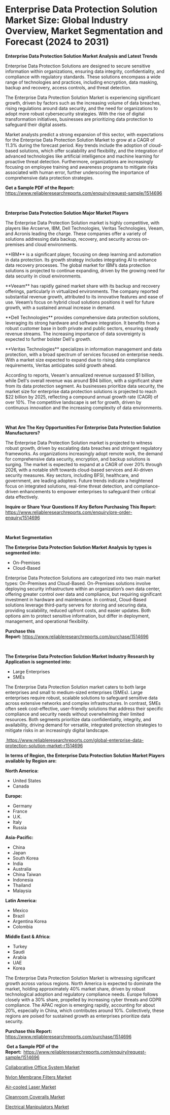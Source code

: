 <p><h1>Enterprise Data Protection Solution Market Size: Global Industry Overview, Market Segmentation and Forecast (2024 to 2031)</h1></p><p><strong>Enterprise Data Protection Solution Market Analysis and Latest Trends</strong></p>
<p><p>Enterprise Data Protection Solutions are designed to secure sensitive information within organizations, ensuring data integrity, confidentiality, and compliance with regulatory standards. These solutions encompass a wide range of technologies and practices, including encryption, data masking, backup and recovery, access controls, and threat detection.</p><p>The Enterprise Data Protection Solution Market is experiencing significant growth, driven by factors such as the increasing volume of data breaches, rising regulations around data security, and the need for organizations to adopt more robust cybersecurity strategies. With the rise of digital transformation initiatives, businesses are prioritizing data protection to safeguard their digital assets.</p><p>Market analysts predict a strong expansion of this sector, with expectations for the Enterprise Data Protection Solution Market to grow at a CAGR of 11.3% during the forecast period. Key trends include the adoption of cloud-based solutions, which offer scalability and flexibility, and the integration of advanced technologies like artificial intelligence and machine learning for proactive threat detection. Furthermore, organizations are increasingly focusing on employee training and awareness programs to mitigate risks associated with human error, further underscoring the importance of comprehensive data protection strategies.</p></p>
<p><strong>Get a Sample PDF of the Report:&nbsp;</strong> <a href="https://www.reliableresearchreports.com/enquiry/request-sample/1514696?utm_campaign=5&utm_medium=2&utm_source=Github&utm_content=ia&utm_term=27102024&utm_id=enterprise-data-protection-solution">https://www.reliableresearchreports.com/enquiry/request-sample/1514696</a></p>
<p>&nbsp;</p>
<p><strong>Enterprise Data Protection Solution Major Market Players</strong></p>
<p><p>The Enterprise Data Protection Solution market is highly competitive, with players like Arcserve, IBM, Dell Technologies, Veritas Technologies, Veeam, and Acronis leading the charge. These companies offer a variety of solutions addressing data backup, recovery, and security across on-premises and cloud environments.</p><p>**IBM** is a significant player, focusing on deep learning and automation in data protection. Its growth strategy includes integrating AI to enhance data recovery processes. The global market for IBM’s data protection solutions is projected to continue expanding, driven by the growing need for data security in cloud environments.</p><p>**Veeam** has rapidly gained market share with its backup and recovery offerings, particularly in virtualized environments. The company reported substantial revenue growth, attributed to its innovative features and ease of use. Veeam’s focus on hybrid cloud solutions positions it well for future growth, with a sustained annual increase in demand.</p><p>**Dell Technologies** provides comprehensive data protection solutions, leveraging its strong hardware and software integration. It benefits from a robust customer base in both private and public sectors, ensuring steady revenue streams. The increasing importance of data sovereignty is expected to further bolster Dell's growth.</p><p>**Veritas Technologies** specializes in information management and data protection, with a broad spectrum of services focused on enterprise needs. With a market size expected to expand due to rising data compliance requirements, Veritas anticipates solid growth ahead.</p><p>According to reports, Veeam's annualized revenue surpassed $1 billion, while Dell's overall revenue was around $94 billion, with a significant share from its data protection segment. As businesses prioritize data security, the market size for enterprise data protection solutions is projected to reach $22 billion by 2025, reflecting a compound annual growth rate (CAGR) of over 10%. The competitive landscape is set for growth, driven by continuous innovation and the increasing complexity of data environments.</p></p>
<p>&nbsp;</p>
<p><strong>What Are The Key Opportunities For Enterprise Data Protection Solution Manufacturers?</strong></p>
<p><p>The Enterprise Data Protection Solution market is projected to witness robust growth, driven by escalating data breaches and stringent regulatory frameworks. As organizations increasingly adopt remote work, the demand for comprehensive data security, encryption, and backup solutions is surging. The market is expected to expand at a CAGR of over 20% through 2026, with a notable shift towards cloud-based services and AI-driven security measures. Key sectors, including BFSI, healthcare, and government, are leading adopters. Future trends indicate a heightened focus on integrated solutions, real-time threat detection, and compliance-driven enhancements to empower enterprises to safeguard their critical data effectively.</p></p>
<p><strong>Inquire or Share Your Questions If Any Before Purchasing This Report:</strong> <a href="https://www.reliableresearchreports.com/enquiry/pre-order-enquiry/1514696?utm_campaign=5&utm_medium=2&utm_source=Github&utm_content=ia&utm_term=27102024&utm_id=enterprise-data-protection-solution">https://www.reliableresearchreports.com/enquiry/pre-order-enquiry/1514696</a></p>
<p>&nbsp;</p>
<p><strong>Market Segmentation</strong></p>
<p><strong>The Enterprise Data Protection Solution Market Analysis by types is segmented into:</strong></p>
<p><ul><li>On-Premises</li><li>Cloud-Based</li></ul></p>
<p><p>Enterprise Data Protection Solutions are categorized into two main market types: On-Premises and Cloud-Based. On-Premises solutions involve deploying security infrastructure within an organization’s own data center, offering greater control over data and compliance, but requiring significant investment in hardware and maintenance. In contrast, Cloud-Based solutions leverage third-party servers for storing and securing data, providing scalability, reduced upfront costs, and easier updates. Both options aim to protect sensitive information, but differ in deployment, management, and operational flexibility.</p></p>
<p><strong>Purchase this Report:&nbsp;</strong><a href="https://www.reliableresearchreports.com/purchase/1514696?utm_campaign=5&utm_medium=2&utm_source=Github&utm_content=ia&utm_term=27102024&utm_id=enterprise-data-protection-solution">https://www.reliableresearchreports.com/purchase/1514696</a></p>
<p>&nbsp;</p>
<p><strong>The Enterprise Data Protection Solution Market Industry Research by Application is segmented into:</strong></p>
<p><ul><li>Large Enterprises</li><li>SMEs</li></ul></p>
<p><p>The Enterprise Data Protection Solution market caters to both large enterprises and small to medium-sized enterprises (SMEs). Large enterprises require robust, scalable solutions to safeguard sensitive data across extensive networks and complex infrastructures. In contrast, SMEs often seek cost-effective, user-friendly solutions that address their specific compliance and security needs without overwhelming their limited resources. Both segments prioritize data confidentiality, integrity, and availability, driving demand for versatile, integrated protection strategies to mitigate risks in an increasingly digital landscape.</p></p>
<p><a href="https://www.reliableresearchreports.com/global-enterprise-data-protection-solution-market-r1514696?utm_campaign=5&utm_medium=2&utm_source=Github&utm_content=ia&utm_term=27102024&utm_id=enterprise-data-protection-solution">&nbsp;https://www.reliableresearchreports.com/global-enterprise-data-protection-solution-market-r1514696</a></p>
<p><strong>In terms of Region, the Enterprise Data Protection Solution Market Players available by Region are:</strong></p>
<p>
    <p> <strong> North America: </strong>
        <ul>
            <li>United States</li>
            <li>Canada</li>
        </ul>
        </p> 
    <p> <strong> Europe: </strong>
        <ul>
            <li>Germany</li>
            <li>France</li>
            <li>U.K.</li>
            <li>Italy</li>
            <li>Russia</li>
        </ul>
        </p> 
    <p> <strong> Asia-Pacific: </strong>
        <ul>
            <li>China</li>
            <li>Japan</li>
            <li>South Korea</li>
            <li>India</li>
            <li>Australia</li>
            <li>China Taiwan</li>
            <li>Indonesia</li>
            <li>Thailand</li>
            <li>Malaysia</li>
        </ul>
        </p> 
    <p> <strong> Latin America: </strong>
        <ul>
            <li>Mexico</li>
            <li>Brazil</li>
            <li>Argentina Korea</li>
            <li>Colombia</li>
        </ul>
        </p> 
    <p> <strong> Middle East & Africa: </strong>
        <ul>
            <li>Turkey</li>
            <li>Saudi</li>
            <li>Arabia</li>
            <li>UAE</li>
            <li>Korea</li>
        </ul>
    </p>
    </p>
<p><p>The Enterprise Data Protection Solution Market is witnessing significant growth across various regions. North America is expected to dominate the market, holding approximately 40% market share, driven by robust technological adoption and regulatory compliance needs. Europe follows closely with a 30% share, propelled by increasing cyber threats and GDPR compliance. The APAC region is emerging rapidly, accounting for about 20%, especially in China, which contributes around 10%. Collectively, these regions are poised for sustained growth as enterprises prioritize data security.</p></p>
<p><strong>Purchase this Report: </strong><a href="https://www.reliableresearchreports.com/purchase/1514696?utm_campaign=5&utm_medium=2&utm_source=Github&utm_content=ia&utm_term=27102024&utm_id=enterprise-data-protection-solution">https://www.reliableresearchreports.com/purchase/1514696</a></p>
<p>&nbsp;<strong>Get a Sample PDF of the Report:&nbsp;&nbsp;</strong><a href="https://www.reliableresearchreports.com/enquiry/request-sample/1514696?utm_campaign=5&utm_medium=2&utm_source=Github&utm_content=ia&utm_term=27102024&utm_id=enterprise-data-protection-solution">https://www.reliableresearchreports.com/enquiry/request-sample/1514696</a></p>
<p><strong></strong></p>
<p><p><a href="https://github.com/RogerBennett414/Market-Research-Report-List-1/blob/main/collaborative-office-system-market.md?utm_campaign=5&utm_medium=2&utm_source=Github&utm_content=ia&utm_term=27102024&utm_id=enterprise-data-protection-solution">Collaborative Office System Market</a></p><p><a href="https://www.linkedin.com/pulse/nylon-membrane-filters-market2024-2031-industry-insights-investment-lmfvc?utm_campaign=5&utm_medium=2&utm_source=Github&utm_content=ia&utm_term=27102024&utm_id=enterprise-data-protection-solution">Nylon Membrane Filters Market</a></p><p><a href="https://github.com/SidorelaGurakuqi596/Market-Research-Report-List-1/blob/main/air-cooled-laser-market.md?utm_campaign=5&utm_medium=2&utm_source=Github&utm_content=ia&utm_term=27102024&utm_id=enterprise-data-protection-solution">Air-cooled Laser Market</a></p><p><a href="https://www.linkedin.com/pulse/global-cleanroom-coveralls-market-exploring-share-trends-future-kxbpc?utm_campaign=5&utm_medium=2&utm_source=Github&utm_content=ia&utm_term=27102024&utm_id=enterprise-data-protection-solution">Cleanroom Coveralls Market</a></p><p><a href="https://issuu.com/reportprime-2/docs/electrical-manipulators-market-size_4e13759fef3e3e?utm_campaign=5&utm_medium=2&utm_source=Github&utm_content=ia&utm_term=27102024&utm_id=enterprise-data-protection-solution">Electrical Manipulators Market</a></p></p>